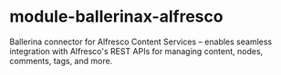 # module-ballerinax-alfresco
Ballerina connector for Alfresco Content Services – enables seamless integration with Alfresco's REST APIs for managing content, nodes, comments, tags, and more.
